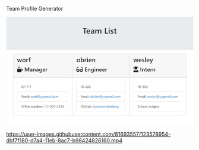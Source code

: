 Team Profile Generator

![image](\media\Team_Profile_Generator_Screenshot.JPG)

https://user-images.githubusercontent.com/81693557/123578954-dbf7f180-d7a4-11eb-8ac7-b98424826160.mp4

